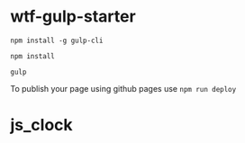 # wtf-gulp-starter

`npm install -g gulp-cli`

`npm install`

`gulp`

To publish your page using github pages use `npm run deploy`
# js_clock
